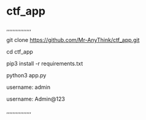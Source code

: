 # ctf_app

,,,,,,,,,,,,,,,,

git clone https://github.com/Mr-AnyThink/ctf_app.git

cd ctf_app

pip3 install -r requirements.txt

python3 app.py

username: admin

username: Admin@123


,,,,,,,,,,,,,,,,
